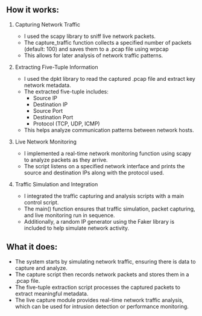 ## How it works:
1. Capturing Network Traffic 
   - I used the scapy library to sniff live network packets.  
   - The capture_traffic  function collects a specified number of packets (default: 100) and saves them to a .pcap file using wrpcap
   - This allows for later analysis of network traffic patterns.  

2. Extracting Five-Tuple Information
   - I used the dpkt library to read the captured .pcap file and extract key network metadata.  
   - The extracted five-tuple includes:  
     - Source IP  
     - Destination IP  
     - Source Port  
     - Destination Port  
     - Protocol (TCP, UDP, ICMP)  
   - This helps analyze communication patterns between network hosts.  

3. Live Network Monitoring
   - I implemented a real-time network monitoring function using scapy to analyze packets as they arrive.  
   - The script listens on a specified network interface and prints the source and destination IPs along with the protocol used.
     
4. Traffic Simulation and Integration
   - I integrated the traffic capturing and analysis scripts with a main control script.  
   - The main() function ensures that traffic simulation, packet capturing, and live monitoring run in sequence.  
   - Additionally, a random IP generator using the Faker library is included to help simulate network activity.  

## What it does:
- The system starts by simulating network traffic, ensuring there is data to capture and analyze.  
- The capture script then records network packets and stores them in a .pcap file.  
- The five-tuple extraction script processes the captured packets to extract meaningful metadata.  
- The live capture module provides real-time network traffic analysis, which can be used for intrusion detection or performance monitoring.  
